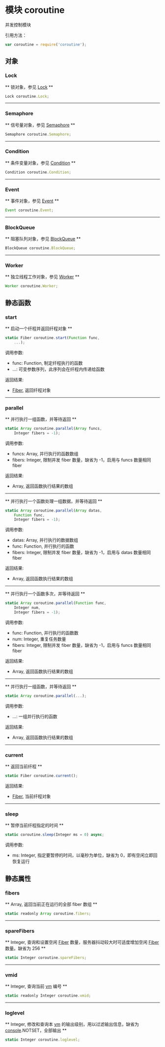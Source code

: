 # 模块 coroutine
并发控制模块

引用方法：

```JavaScript
var coroutine = require('coroutine');
```

## 对象
        
### Lock
** 锁对象，参见 [Lock](../../object/ifs/Lock.md) **

```JavaScript
Lock coroutine.Lock;
```

--------------------------
### Semaphore
** 信号量对象，参见 [Semaphore](../../object/ifs/Semaphore.md) **

```JavaScript
Semaphore coroutine.Semaphore;
```

--------------------------
### Condition
** 条件变量对象，参见 [Condition](../../object/ifs/Condition.md) **

```JavaScript
Condition coroutine.Condition;
```

--------------------------
### Event
** 事件对象，参见 [Event](../../object/ifs/Event.md) **

```JavaScript
Event coroutine.Event;
```

--------------------------
### BlockQueue
** 阻塞队列对象，参见 [BlockQueue](../../object/ifs/BlockQueue.md) **

```JavaScript
BlockQueue coroutine.BlockQueue;
```

--------------------------
### Worker
** 独立线程工作对象，参见 [Worker](../../object/ifs/Worker.md) **

```JavaScript
Worker coroutine.Worker;
```

## 静态函数
        
### start
** 启动一个纤程并返回纤程对象 **

```JavaScript
static Fiber coroutine.start(Function func,
    ...);
```

调用参数:
* func: Function, 制定纤程执行的函数
* ...: 可变参数序列，此序列会在纤程内传递给函数

返回结果:
* [Fiber](../../object/ifs/Fiber.md), 返回纤程对象

--------------------------
### parallel
** 并行执行一组函数，并等待返回 **

```JavaScript
static Array coroutine.parallel(Array funcs,
    Integer fibers = -1);
```

调用参数:
* funcs: Array, 并行执行的函数数组
* fibers: Integer, 限制并发 fiber 数量，缺省为 -1，启用与 funcs 数量相同 fiber

返回结果:
* Array, 返回函数执行结果的数组

--------------------------
** 并行执行一个函数处理一组数据，并等待返回 **

```JavaScript
static Array coroutine.parallel(Array datas,
    Function func,
    Integer fibers = -1);
```

调用参数:
* datas: Array, 并行执行的数据数组
* func: Function, 并行执行的函数
* fibers: Integer, 限制并发 fiber 数量，缺省为 -1，启用与 datas 数量相同 fiber

返回结果:
* Array, 返回函数执行结果的数组

--------------------------
** 并行执行一个函数多次，并等待返回 **

```JavaScript
static Array coroutine.parallel(Function func,
    Integer num,
    Integer fibers = -1);
```

调用参数:
* func: Function, 并行执行的函数数
* num: Integer, 重复任务数量
* fibers: Integer, 限制并发 fiber 数量，缺省为 -1，启用与 funcs 数量相同 fiber

返回结果:
* Array, 返回函数执行结果的数组

--------------------------
** 并行执行一组函数，并等待返回 **

```JavaScript
static Array coroutine.parallel(...);
```

调用参数:
* ...: 一组并行执行的函数

返回结果:
* Array, 返回函数执行结果的数组

--------------------------
### current
** 返回当前纤程 **

```JavaScript
static Fiber coroutine.current();
```

返回结果:
* [Fiber](../../object/ifs/Fiber.md), 当前纤程对象

--------------------------
### sleep
** 暂停当前纤程指定的时间 **

```JavaScript
static coroutine.sleep(Integer ms = 0) async;
```

调用参数:
* ms: Integer, 指定要暂停的时间，以毫秒为单位，缺省为 0，即有空闲立即回恢复运行

## 静态属性
        
### fibers
** Array, 返回当前正在运行的全部 fiber 数组 **

```JavaScript
static readonly Array coroutine.fibers;
```

--------------------------
### spareFibers
** Integer, 查询和设置空闲 [Fiber](../../object/ifs/Fiber.md) 数量，服务器抖动较大时可适度增加空闲 [Fiber](../../object/ifs/Fiber.md) 数量。缺省为 256 **

```JavaScript
static Integer coroutine.spareFibers;
```

--------------------------
### vmid
** Integer, 查询当前 [vm](vm.md) 编号 **

```JavaScript
static readonly Integer coroutine.vmid;
```

--------------------------
### loglevel
** Integer, 修改和查询本 [vm](vm.md) 的输出级别，用以过滤输出信息，缺省为 [console](console.md).NOTSET，全部输出 **

```JavaScript
static Integer coroutine.loglevel;
```

